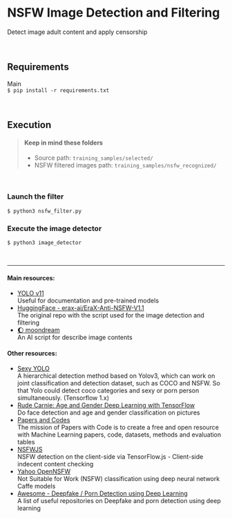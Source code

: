 # NSFW Image Detection and Filtering
Detect image adult content and apply censorship 

&nbsp;
&nbsp;

## Requirements
Main<br>
`$ pip install -r requirements.txt`

&nbsp;

## Execution
> #### Keep in mind these folders
> * Source path: `training_samples/selected/`
> * NSFW filtered images path: `training_samples/nsfw_recognized/`


&nbsp;

### Launch the filter
`$ python3 nsfw_filter.py`

### Execute the image detector
`$ python3 image_detector`

&nbsp;

___

#### Main resources:
* [YOLO v11](https://docs.ultralytics.com/it/models/yolo11/)<br>
  Useful for documentation and pre-trained models
* [HuggingFace - erax-ai/EraX-Anti-NSFW-V1.1](https://huggingface.co/erax-ai/EraX-Anti-NSFW-V1.1?not-for-all-audiences=true)<br>
  The original repo with the script used for the image detection and filtering
* [🌔 moondream](https://github.com/vikhyat/moondream)<br>
  An AI script for describe image contents

#### Other resources:
* [Sexy YOLO](https://github.com/algernonx/SexyYolo)<br>
  A hierarchical detection method based on Yolov3, which can work on joint classification and detection dataset, such as COCO and NSFW. So that Yolo could detect coco categories and sexy or porn person simultaneously. (Tensorflow 1.x)
* [Rude Carnie: Age and Gender Deep Learning with TensorFlow](https://github.com/dpressel/rude-carnie)<br>
  Do face detection and age and gender classification on pictures
* [Papers and Codes](https://paperswithcode.com/task/pornography-detection)<br>
  The mission of Papers with Code is to create a free and open resource with Machine Learning papers, code, datasets, methods and evaluation tables
* [NSFWJS](https://github.com/infinitered/nsfwjs)<br>
  NSFW detection on the client-side via TensorFlow.js - Client-side indecent content checking
* [Yahoo OpenNSFW](https://github.com/yahoo/open_nsfw)<br>
  Not Suitable for Work (NSFW) classification using deep neural network Caffe models
* [Awesome - Deepfake / Porn Detection using Deep Learning](https://github.com/subinium/awesome-deepfake-porn-detection)<br>
  A list of useful repositories on Deepfake and porn detection using deep learning
